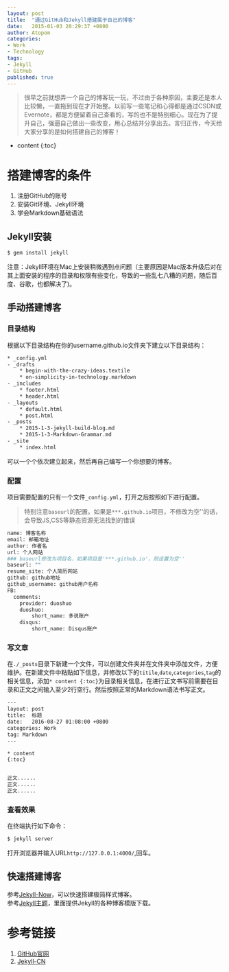 ```yaml
---
layout: post
title:  "通过GitHub和Jekyll搭建属于自己的博客"
date:   2015-01-03 20:29:37 +0800
author: Atopom
categories:
- Work
- Technology
tags:
- Jekyll
- GitHub
published: true
---
```


> 很早之前就想弄一个自己的博客玩一玩，不过由于各种原因，主要还是本人比较懒，一直拖到现在才开始整。以前写一些笔记和心得都是通过CSDN或Evernote，都是方便留着自己查看的，写的也不是特别细心。现在为了提升自己，强逼自己做出一些改变，用心总结并分享出去。言归正传，今天给大家分享的是如何搭建自己的博客！

* content
{:toc}

# 搭建博客的条件
1. 注册GitHub的账号
2. 安装Git环境、Jekyll环境
3. 学会Markdown基础语法

## Jekyll安装

``` bash
$ gem install jekyll
```

注意：Jekyll环境在Mac上安装稍微遇到点问题（主要原因是Mac版本升级后对在其上面安装的程序的目录和权限有些变化，导致的一些乱七八糟的问题，随后百度、谷歌，也都解决了)。  

## 手动搭建博客
### 目录结构
根据以下目录结构在你的username.github.io文件夹下建立以下目录结构：  

``` bash
* _config.yml  
- _drafts  
    * begin-with-the-crazy-ideas.textile  
    * on-simplicity-in-technology.markdown  
- _includes  
    * footer.html  
    * header.html  
- _layouts  
    * default.html  
    * post.html  
- _posts  
    * 2015-1-3-jekyll-build-blog.md  
    * 2015-1-3-Markdown-Grammar.md  
- _site  
    * index.html  
```

可以一个个依次建立起来，然后再自己编写一个你想要的博客。  

### 配置
项目需要配置的只有一个文件`_config.yml`，打开之后按照如下进行配置。  

> 特别注意`baseurl`的配置。如果是`***.github.io`项目，不修改为空''的话，会导致JS,CSS等静态资源无法找到的错误

``` bash
name: 博客名称
email: 邮箱地址
author: 作者名
url: 个人网站
### baseurl修改为项目名，如果项目是'***.github.io'，则设置为空''
baseurl: ""
resume_site: 个人简历网站
github: github地址
github_username: github用户名称
FB:
  comments:
    provider: duoshuo
    duoshuo:
        short_name: 多说账户
    disqus:
        short_name: Disqus账户
```

### 写文章
在`./_posts`目录下新建一个文件，可以创建文件夹并在文件夹中添加文件，方便维护。在新建文件中粘贴如下信息，并修改以下的`titile`,`date`,`categories`,`tag`的相关信息，添加`* content {:toc}`为目录相关信息，在进行正文书写前需要在目录和正文之间输入至少2行空行。然后按照正常的Markdown语法书写正文。

``` bash
---
layout: post
title:  标题
date:   2016-08-27 01:08:00 +0800
categories: Work
tag: Markdown
---

* content
{:toc}


正文......
正文......
正文......
```

### 查看效果

在终端执行如下命令：

``` bash
$ jekyll server
```

打开浏览器并输入URL`http://127.0.0.1:4000/`,回车。

## 快速搭建博客
参考[Jekyll-Now](https://github.com/barryclark/jekyll-now/)，可以快速搭建极简样式博客。  
参考[Jekyll主题](http://jekyllthemes.org/)，里面提供Jekyll的各种博客模版下载。  

# 参考链接
1. [GitHub官网](https://github.com/)
2. [Jekyll-CN](http://jekyllcn.com/)
